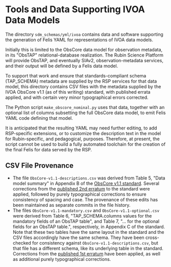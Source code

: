 Tools and Data Supporting IVOA Data Models
==========================================

The directory `sdm_schemas/yml/ivoa` contains data and software supporting the
generation of Felis YAML for representations of IVOA data models.

Initially this is limited to the ObsCore data model for observation metadata,
in its "ObsTAP" relational-database realization.
The Rubin Science Platform will provide ObsTAP, and eventually SIAv2,
observation-metadata services, and their output will be defined by a Felis
data model.

To support that work and ensure that standards-compliant schema (TAP_SCHEMA)
metadata are supplied by the RSP services for that data model, this directory
contains CSV files with the metadata supplied by the IVOA ObsCore v1.1 (as of
this writing) standard, with published errata applied, and with certain very
minor typographical errors corrected.

The Python script `make_obscore_nominal.py` uses that data, together with an
optional list of columns subsetting the full ObsCore data model, to emit Felis
YAML code defining that model.

It is anticipated that the resulting YAML may need further editing, to add
RSP-specific extensions, or to customize the description text in the model for
Rubin-specific, and pedagogical, purposes.
Therefore, at present, the script cannot be used to build a fully automated
toolchain for the creation of the final Felis for data served by the RSP.

CSV File Provenance
-------------------

* The file `ObsCore-v1.1-descriptions.csv` was derived from Table 5, "Data model
summary" in Appendix B of the
[ObsCore v1.1 standard](https://www.ivoa.net/documents/ObsCore/20170509/index.html).
Several corrections from the
[published 2nd erratum](https://wiki.ivoa.net/twiki/bin/view/IVOA/ObsCore-1_1-Erratum-2)
to the standard were applied, followed by purely typographical corrections to ensure
consistency of spacing and case.
The provenance of these edits has been maintained as separate commits
in the file history.
* The files `ObsCore-v1.1-mandatory.csv` and `ObsCore-v1.1-optional.csv` were
derived from Table 6, "TAP_SCHEMA.columns values for the mandatory fields of
an ObsTAP table", and Table 7, "... for the optional fields for an ObsTAP table.",
respectively, in Appendix C of the standard.
Note that these two tables have the same layout in the standard and the CSV files
accordingly have the same schema.
They have been cross-checked for consistency against `ObsCore-v1.1-descriptions.csv`,
but that file has a different schema, like its underlying table in the standard.
Corrections from the 
[published 1st erratum](https://wiki.ivoa.net/twiki/bin/view/IVOA/ObsCore-1_1-Erratum-1)
have been applied, as well as additional purely typographical corrections.
